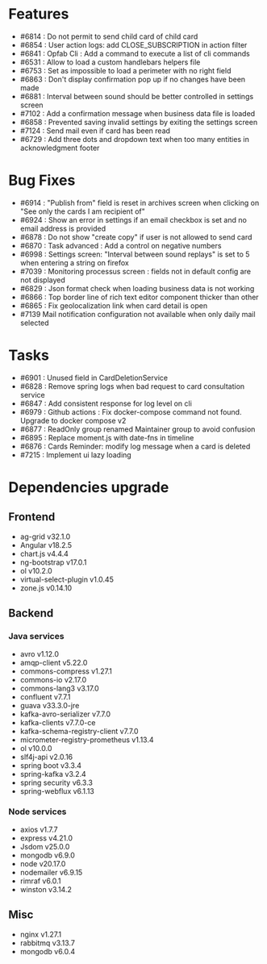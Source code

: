 
# Features

- #6814 : Do not permit to send child card of child card
- #6854 : User action logs: add CLOSE_SUBSCRIPTION in action filter
- #6841 : Opfab Cli : Add a command to execute a list of cli commands
- #6531 : Allow to load a custom handlebars helpers file
- #6753 : Set as impossible to load a perimeter with no right field
- #6863 : Don't display confirmation pop up if no changes have been made
- #6881 : Interval between sound should be better controlled in settings screen
- #7102 : Add a confirmation message when business data file is loaded
- #6858 : Prevented saving invalid settings by exiting the settings screen
- #7124 : Send mail even if card has been read
- #6729 : Add three dots and dropdown text when too many entities in acknowledgment footer


# Bug Fixes

- #6914 : "Publish from" field is reset in archives screen when clicking on "See only the cards I am recipient of"
- #6924 : Show an error in settings if an email checkbox is set and no email address is provided
- #6878 : Do not show "create copy" if user is not allowed to send card
- #6870 : Task advanced : Add a control on negative numbers
- #6998 : Settings screen: "Interval between sound replays" is set to 5 when entering a string on firefox
- #7039 : Monitoring processus screen : fields not in default config are not displayed
- #6829 : Json format check when loading business data is not working
- #6866 : Top border line of rich text editor component thicker than other
- #6865 : Fix geolocalization link when card detail is open
- #7139 Mail notification configuration not available when only daily mail selected

# Tasks

- #6901 : Unused field in CardDeletionService
- #6828 : Remove spring logs when bad request to card consultation service
- #6847 : Add consistent response for log level on cli
- #6979 : Github actions : Fix docker-compose command not found. Upgrade to docker compose v2
- #6877 : ReadOnly group renamed Maintainer group to avoid confusion
- #6895 : Replace moment.js with date-fns in timeline
- #6876 : Cards Reminder: modify log message when a card is deleted
- #7215 : Implement ui lazy loading

# Dependencies upgrade

## Frontend

- ag-grid v32.1.0
- Angular v18.2.5
- chart.js v4.4.4
- ng-bootstrap v17.0.1
- ol v10.2.0
- virtual-select-plugin v1.0.45
- zone.js v0.14.10
  
## Backend 

### Java services 

- avro v1.12.0
- amqp-client v5.22.0
- commons-compress v1.27.1
- commons-io v2.17.0
- commons-lang3 v3.17.0
- confluent v7.7.1
- guava v33.3.0-jre
- kafka-avro-serializer v7.7.0
- kafka-clients v7.7.0-ce
- kafka-schema-registry-client v7.7.0
- micrometer-registry-prometheus v1.13.4
- ol v10.0.0
- slf4j-api v2.0.16
- spring boot v3.3.4
- spring-kafka v3.2.4
- spring security v6.3.3
- spring-webflux v6.1.13

### Node services

- axios v1.7.7
- express v4.21.0
- Jsdom v25.0.0
- mongodb v6.9.0
- node v20.17.0
- nodemailer v6.9.15
- rimraf v6.0.1
- winston v3.14.2

## Misc 

- nginx v1.27.1
- rabbitmq v3.13.7
- mongodb v6.0.4




